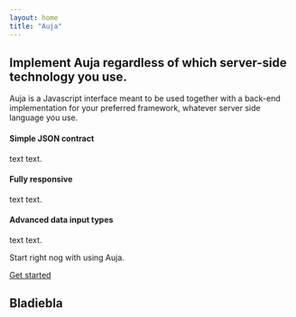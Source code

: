 ```yaml
---
layout: home
title: "Auja"
---
```


<h2 class="no-line">Implement Auja regardless of which server-side technology you use.</h2>

<p class="leading underline"> Auja is a Javascript interface meant to be used together with a back-end implementation for your preferred framework, whatever server side language you use.</p>

<div class="row">
    <div class="col-xs-12 col-md-4">
        <h4>Simple JSON contract</h4>
        <p>text text.</p>
    </div>
    <div class="col-xs-12 col-md-4">
        <h4>Fully responsive</h4>
        <p>text text.</p>
    </div>
    <div class="col-xs-12 col-md-4">
        <h4>Advanced data input types</h4>
        <p>text text.</p>
    </div>
</div>

<p class="leading"> Start right nog with using Auja.</p>

<div class="align-center">
    <a href="https://github.com/Label305/Auja" class="button black">Get started</a>
</div>

## Bladiebla